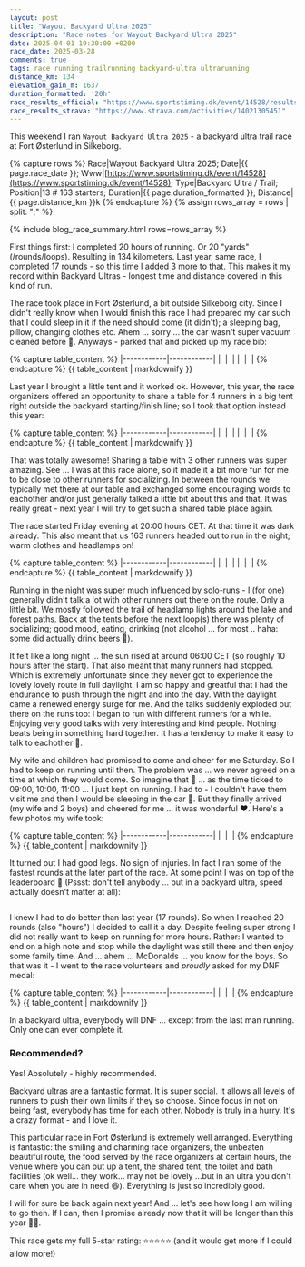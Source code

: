 ```yaml
---
layout: post
title: "Wayout Backyard Ultra 2025"
description: "Race notes for Wayout Backyard Ultra 2025"
date: 2025-04-01 19:30:00 +0200
race_date: 2025-03-28
comments: true
tags: race running trailrunning backyard-ultra ultrarunning
distance_km: 134
elevation_gain_m: 1637
duration_formatted: '20h'
race_results_official: "https://www.sportstiming.dk/event/14528/results"
race_results_strava: "https://www.strava.com/activities/14021305451"
---
```


This weekend I ran `Wayout Backyard Ultra 2025` - a backyard ultra trail race at Fort Østerlund in Silkeborg.

{% capture rows %}
Race|Wayout Backyard Ultra 2025;
Date|{{ page.race_date }};
Www|[https://www.sportstiming.dk/event/14528](https://www.sportstiming.dk/event/14528);
Type|Backyard Ultra / Trail;
Position|13 # 163 starters;
Duration|{{ page.duration_formatted }};
Distance|{{ page.distance_km }}k
{% endcapture %}
{% assign rows_array = rows | split: ";" %}

{% include blog_race_summary.html rows=rows_array %}

First things first: I completed 20 hours of running. Or 20 "yards" (/rounds/loops). Resulting in 134 kilometers. Last year, same race, I completed 17 rounds - so this time I added 3 more to that. This makes it my record within Backyard Ultras - longest time and distance covered in this kind of run.

The race took place in Fort Østerlund, a bit outside Silkeborg city. Since I didn't really know when I would finish this race I had prepared my car such that I could sleep in it if the need should come (it didn't); a sleeping bag, pillow, changing clothes etc. Ahem ... sorry ... the car wasn't super vacuum cleaned before 😬. Anyways - parked that and picked up my race bib:

{% capture table_content %}
|------------|------------|
| <img src="/img_running/2025-04-01/IMG_2926.jpg" alt="" class="w-100 pl-2 pr-2" style="max-width: 350px" /> | <img src="/img_running/2025-04-01/IMG_2921.jpg" alt="" class="w-100 pl-2 pr-2" style="max-width: 350px" /> |
| <img src="/img_running/2025-04-01/IMG_2925.jpg" alt="" class="w-100 pl-2 pr-2" style="max-width: 350px" /> | <img src="/img_running/2025-04-01/IMG_2927.jpg" alt="" class="w-100 pl-2 pr-2" style="max-width: 350px" /> |
{% endcapture %}
{{ table_content | markdownify }}

Last year I brought a little tent and it worked ok. However, this year, the race organizers offered an opportunity to share a table for 4 runners in a big tent right outside the backyard starting/finish line; so I took that option instead this year:

{% capture table_content %}
|------------|------------|
| <img src="/img_running/2025-04-01/IMG_2928.jpg" alt="" class="w-100 pl-2 pr-2" style="max-width: 350px" /> | <img src="/img_running/2025-04-01/IMG_2929.jpg" alt="" class="w-100 pl-2 pr-2" style="max-width: 350px" /> |
| <img src="/img_running/2025-04-01/IMG_2933.jpg" alt="" class="w-100 pl-2 pr-2" style="max-width: 350px" /> | <img src="/img_running/2025-04-01/IMG_2930.jpg" alt="" class="w-100 pl-2 pr-2" style="max-width: 350px" /> |
{% endcapture %}
{{ table_content | markdownify }}

That was totally awesome! Sharing a table with 3 other runners was super amazing. See ... I was at this race alone, so it made it a bit more fun for me to be close to other runners for socializing. In between the rounds we typically met there at our table and exchanged some encouraging words to eachother and/or just generally talked a little bit about this and that. It was really great - next year I will try to get such a shared table place again.

The race started Friday evening at 20:00 hours CET. At that time it was dark already. This also meant that us 163 runners headed out to run in the night; warm clothes and headlamps on!

{% capture table_content %}
|------------|------------|
| <img src="/img_running/2025-04-01/IMG_2934.jpg" alt="" class="w-100 pl-2 pr-2" style="max-width: 350px" /> | <img src="/img_running/2025-04-01/IMG_2935.jpg" alt="" class="w-100 pl-2 pr-2" style="max-width: 350px" /> |
| <img src="/img_running/2025-04-01/IMG_2936.jpg" alt="" class="w-100 pl-2 pr-2" style="max-width: 350px" /> | <img src="/img_running/2025-04-01/IMG_2939.jpg" alt="" class="w-100 pl-2 pr-2" style="max-width: 350px" /> |
{% endcapture %}
{{ table_content | markdownify }}

Running in the night was super much influenced by solo-runs - I (for one) generally didn't talk a lot with other runners out there on the route. Only a little bit. We mostly followed the trail of headlamp lights around the lake and forest paths. Back at the tents before the next loop(s) there was plenty of socializing; good mood, eating, drinking (not alcohol ... for most .. haha: some did actually drink beers 🤯). 

It felt like a long night ... the sun rised at around 06:00 CET (so roughly 10 hours after the start). That also meant that many runners had stopped. Which is extremely unfortunate since they never got to experience the lovely lovely route in full daylight. I am so happy and greatful that I had the endurance to push through the night and into the day. With the daylight came a renewed energy surge for me. And the talks suddenly exploded out there on the runs too: I began to run with different runners for a while. Enjoying very good talks with very interesting and kind people. Nothing beats being in something hard together. It has a tendency to make it easy to talk to eachother 🤗. 

My wife and children had promised to come and cheer for me Saturday. So I had to keep on running until then. The problem was ... we never agreed on a time at which they would come. So imagine that 🤣 ... as the time ticked to 09:00, 10:00, 11:00 ... I just kept on running. I had to - I couldn't have them visit me and then I would be sleeping in the car 🤣. But they finally arrived (my wife and 2 boys) and cheered for me ... it was wonderful ❤️. Here's a few photos my wife took:

{% capture table_content %}
|------------|------------|
| <img src="/img_running/2025-04-01/IMG_0004.jpg" alt="" class="w-100 pl-2 pr-2" style="max-width: 350px" /> | <img src="/img_running/2025-04-01/IMG_0006.jpg" alt="" class="w-100 pl-2 pr-2" style="max-width: 350px" /> |
{% endcapture %}
{{ table_content | markdownify }}

It turned out I had good legs. No sign of injuries. In fact I ran some of the fastest rounds at the later part of the race. At some point I was on top of the leaderboard 🤩 (Pssst: don't tell anybody ... but in a backyard ultra, speed actually doesn't matter at all):

<div style="text-align: center; margin-bottom: 1em;">
 <img src="/img_running/2025-04-01/IMG_0012.jpg" alt="" class="w-100 pl-2 pr-2" style="max-width: 350px" />
</div>

I knew I had to do better than last year (17 rounds). So when I reached 20 rounds (also "hours") I decided to call it a day. Despite feeling super strong I did not really want to keep on running for more hours. Rather: I wanted to end on a high note and stop while the daylight was still there and then enjoy some family time. And ... ahem ... McDonalds ... you know for the boys. So that was it - I went to the race volunteers and *proudly* asked for my DNF medal:

{% capture table_content %}
|------------|------------|
| <img src="/img_running/2025-04-01/IMG_2942.jpg" alt="" class="w-100 pl-2 pr-2" style="max-width: 350px" /> | <img src="/img_running/2025-04-01/IMG_2948.jpg" alt="" class="w-100 pl-2 pr-2" style="max-width: 350px" /> |
{% endcapture %}
{{ table_content | markdownify }}

In a backyard ultra, everybody will DNF ... except from the last man running. Only one can ever complete it. 

### Recommended?
Yes! Absolutely - highly recommended. 

Backyard ultras are a fantastic format. It is super social. It allows all levels of runners to push their own limits if they so choose. Since focus in not on being fast, everybody has time for each other. Nobody is truly in a hurry. It's a crazy format - and I love it. 

This particular race in Fort Østerlund is extremely well arranged. Everything is fantastic: the smiling and charming race organizers, the unbeaten beautiful route, the food served by the race organizers at certain hours, the venue where you can put up a tent, the shared tent, the toilet and bath facilities (ok well... they work... may not be lovely ...but in an ultra you don't care when you are in need 😆). Everything is just so incredibly good.

I will for sure be back again next year! And ... let's see how long I am willing to go then. If I can, then I promise already now that it will be longer than this year 👊🏻.

This race gets my full 5-star rating: ⭐️⭐️⭐️⭐️⭐️ (and it would get more if I could allow more!)

